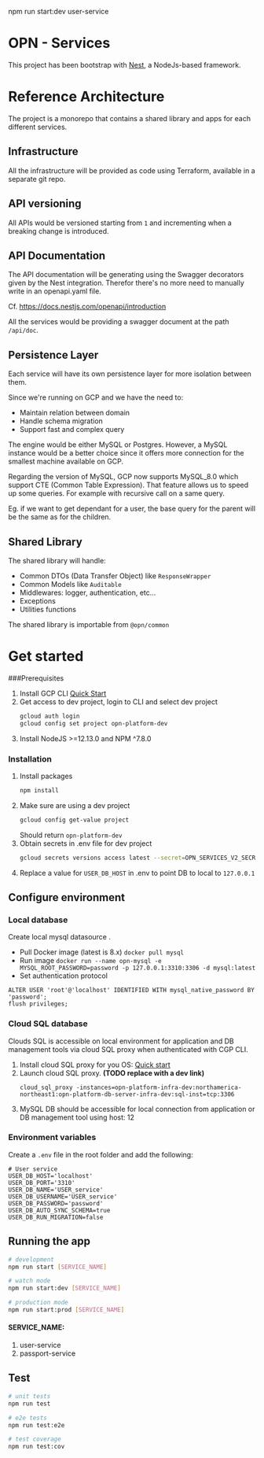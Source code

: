 npm run start:dev user-service

# OPN - Services
This project has been bootstrap with [Nest](https://github.com/nestjs/nest), a NodeJs-based framework.

# Reference Architecture 
The project is a monorepo that contains a shared library and apps for each different services.

## Infrastructure
All the infrastructure will be provided as code using Terraform, available in a separate git repo.

## API versioning
All APIs would be versioned starting from `1` and incrementing when a breaking change is introduced.

## API Documentation
The API documentation will be generating using the Swagger decorators given by the Nest integration.
Therefor there's no more need to manually write in an openapi.yaml file.

Cf. https://docs.nestjs.com/openapi/introduction

All the services would be providing a swagger document at the path `/api/doc`.
 
## Persistence Layer
Each service will have its own persistence layer for more isolation between them.
 
Since we're running on GCP and we have the need to:
- Maintain relation between domain
- Handle schema migration
- Support fast and complex query

The engine would be either MySQL or Postgres. 
However, a MySQL instance would be a better choice since it offers more connection 
for the smallest machine available on GCP.

Regarding the version of MySQL, GCP now supports MySQL_8.0 which support CTE (Common Table Expression).
That feature allows us to speed up some queries. For example with recursive call on a same query. 

Eg. if we want to get dependant for a user, the base query for the parent will be the same as for the children. 

## Shared Library
The shared library will handle:
- Common DTOs (Data Transfer Object) like `ResponseWrapper`
- Common Models like `Auditable`
- Middlewares: logger, authentication, etc...
- Exceptions
- Utilities functions

The shared library is importable from `@opn/common`


# Get started
###Prerequisites
1. Install GCP CLI [Quick Start](https://cloud.google.com/sdk/docs/quickstart) 
1. Get access to dev project, login to CLI and select dev project
    ```sh
    gcloud auth login
    gcloud config set project opn-platform-dev
    ```
1. Install NodeJS >=12.13.0 and NPM ^7.8.0

### Installation
1. Install packages
    ```sh
    npm install
    ```
1. Make sure are using a dev project
    ```sh
    gcloud config get-value project
    ```
    Should return `opn-platform-dev`
1. Obtain secrets in .env file for dev project
    ```sh
    gcloud secrets versions access latest --secret=OPN_SERVICES_V2_SECRETS > ./.env
    ```
1. Replace a value for `USER_DB_HOST` in .env to point DB to local to `127.0.0.1`

## Configure environment

### Local database
Create local mysql datasource .
- Pull Docker image (latest is 8.x)
`docker pull mysql`
- Run image
`docker run --name opn-mysql -e MYSQL_ROOT_PASSWORD=password -p 127.0.0.1:3310:3306 -d mysql:latest`
- Set authentication protocol
```
ALTER USER 'root'@'localhost' IDENTIFIED WITH mysql_native_password BY 'password';
flush privileges;
```

### Cloud SQL database
Clouds SQL is accessible on local environment for application and DB management tools via cloud SQL proxy when authenticated with CGP CLI.
1. Install cloud SQL proxy for you OS: [Quick start](https://cloud.google.com/sql/docs/mysql/quickstart-proxy-test)
1. Launch cloud SQL proxy. **(TODO replace with a dev link)**
    ```
    cloud_sql_proxy -instances=opn-platform-infra-dev:northamerica-northeast1:opn-platform-db-server-infra-dev:sql-inst=tcp:3306
    ```
1. MySQL DB should be accessible for local connection from application or DB management tool using host: 12

### Environment variables
Create a `.env` file in the root folder and add the following:

```.env
# User service
USER_DB_HOST='localhost'
USER_DB_PORT='3310'
USER_DB_NAME='USER_service'
USER_DB_USERNAME='USER_service'
USER_DB_PASSWORD='password'
USER_DB_AUTO_SYNC_SCHEMA=true
USER_DB_RUN_MIGRATION=false
```

## Running the app

```sh
# development
npm run start [SERVICE_NAME]

# watch mode
npm run start:dev [SERVICE_NAME]

# production mode
npm run start:prod [SERVICE_NAME]
```

#### SERVICE_NAME:
1. user-service
1. passport-service

## Test

```sh
# unit tests
npm run test

# e2e tests
npm run test:e2e

# test coverage
npm run test:cov
```

